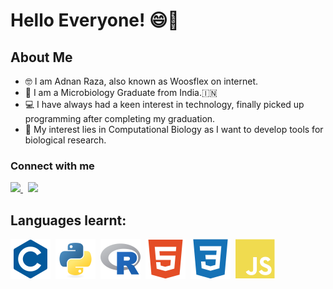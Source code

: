 # Hello Everyone! 😄👋
## About Me
- 🤓 I am Adnan Raza, also known as Woosflex on internet.
- 📖 I am a Microbiology Graduate from India.🇮🇳
- 💻 I have always had a keen interest in technology, finally picked up programming after completing my graduation.
- 🥼 My interest lies in Computational Biology as I want to develop tools for biological research.

### Connect with me
<a href="mailto:adnanraza3435@gmail.com"><img src="https://img.shields.io/badge/Gmail-red?style=for-the-badge&logo=gmail&logoColor=white"/>
</a>&nbsp;
<a href="www.linkedin.com/in/adnan-raza-83763b17a"><img src="https://img.shields.io/badge/LinkedIn-white?style=for-the-badge&logo=linkedin&logoColor=blue"></a>

## Languages learnt:
<div>
  <img src="https://raw.githubusercontent.com/devicons/devicon/55609aa5bd817ff167afce0d965585c92040787a/icons/c/c-plain.svg" width="64px"/>&nbsp;
  <img src="https://raw.githubusercontent.com/devicons/devicon/55609aa5bd817ff167afce0d965585c92040787a/icons/python/python-original.svg" width="64px"/>&nbsp;
  <img src="https://raw.githubusercontent.com/devicons/devicon/55609aa5bd817ff167afce0d965585c92040787a/icons/r/r-original.svg" width="64px"/>&nbsp;
  <img src="https://raw.githubusercontent.com/devicons/devicon/55609aa5bd817ff167afce0d965585c92040787a/icons/html5/html5-plain.svg" width="64px"/>&nbsp;
  <img src="https://raw.githubusercontent.com/devicons/devicon/55609aa5bd817ff167afce0d965585c92040787a/icons/css3/css3-plain.svg" width="64px"/>&nbsp;
  <img src="https://raw.githubusercontent.com/devicons/devicon/55609aa5bd817ff167afce0d965585c92040787a/icons/javascript/javascript-plain.svg" width="64px"/>&nbsp;
</div>

